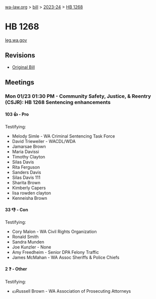 [wa-law.org](/) > [bill](/bill/) > [2023-24](/bill/2023-24/) > [HB 1268](/bill/2023-24/hb/1268/)

# HB 1268
[leg.wa.gov](https://app.leg.wa.gov/billsummary?BillNumber=1268&Year=2023&Initiative=false)

## Revisions
* [Original Bill](1/)

## Meetings
### Mon 01/23 01:30 PM - Community Safety, Justice, & Reentry (CSJR): HB 1268 Sentencing enhancements
#### 103 👍 - Pro
Testifying:
* Melody Simle - WA Criminal Sentencing Task Force
* David Trieweiler - WACDL/WDA
* Jamarsae Brown
* Maria Davissi
* Timothy  Clayton 
* Silas Davis
* Rita Ferguson
* Sanders Davis
* Silas Davis 111
* Sharita Brown
* Kimberly  Capers
* lisa rowden clayton
* Kenneisha Brown

#### 33 👎 - Con
Testifying:
* Cory Malon - WA Civil Rights Organization
* Ronald Smith
* Sandra Munden
* Joe Kunzler - None
* Amy Freedheim - Senior DPA Felony Traffic
* James McMahan - WA Assoc Sheriffs & Police Chiefs

#### 2 ❓ - Other
Testifying:
* 💵Russell Brown - WA Association of Prosecuting Attorneys
